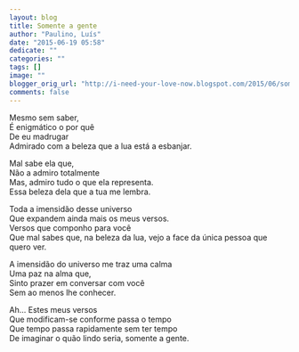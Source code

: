 ```yaml
---
layout: blog
title: Somente a gente
author: "Paulino, Luís"
date: "2015-06-19 05:58"
dedicate: ""
categories: ""
tags: []
image: ""
blogger_orig_url: "http://i-need-your-love-now.blogspot.com/2015/06/somente-gente.html"
comments: false
---
```


Mesmo sem saber,\
É enigmático o por quê\
De eu madrugar\
Admirado com a beleza que a lua está a esbanjar.

Mal sabe ela que,\
Não a admiro totalmente\
Mas, admiro tudo o que ela representa.\
Essa beleza dela que a tua me lembra.

Toda a imensidão desse universo\
Que expandem ainda mais os meus versos.\
Versos que componho para você\
Que mal sabes que, na beleza da lua, vejo a face da única pessoa que quero ver.

A imensidão do universo me traz uma calma\
Uma paz na alma que,\
Sinto prazer em conversar com você\
Sem ao menos lhe conhecer.

Ah... Estes meus versos\
Que modificam-se conforme passa o tempo\
Que tempo passa rapidamente sem ter tempo\
De imaginar o quão lindo seria, somente a gente.

